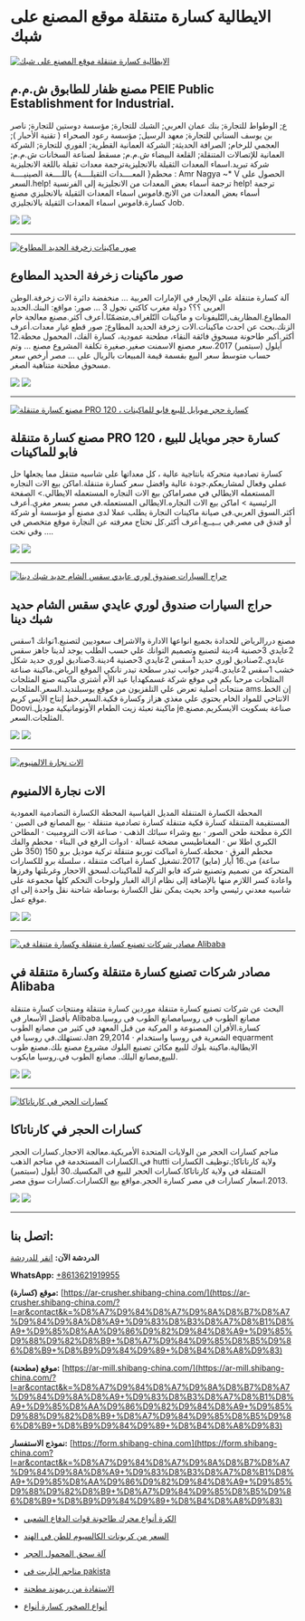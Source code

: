 # الايطالية كسارة متنقلة موقع المصنع على شبك

<a href="https://swt.shibang-china.com/?l=ar&img&k=%D8%A7%D9%84%D8%A7%D9%8A%D8%B7%D8%A7%D9%84%D9%8A%D8%A9+%D9%83%D8%B3%D8%A7%D8%B1%D8%A9+%D9%85%D8%AA%D9%86%D9%82%D9%84%D8%A9+%D9%85%D9%88%D9%82%D8%B9+%D8%A7%D9%84%D9%85%D8%B5%D9%86%D8%B9+%D8%B9%D9%84%D9%89+%D8%B4%D8%A8%D9%83" target="_blank">![الايطالية كسارة متنقلة موقع المصنع على شبك](http://static.shibang-china.com/all-800x300/706.jpg)</a>

## مصنع ظفار للطابوق ش.م.م PEIE Public Establishment for Industrial.
ع; الوطواط للتجارة; بنك عمان العربي; الشبك للتجارة; مؤسسة دوستين للتجارة; ناصر بن يوسف السناني للتجارة; معهد الرسيل; مؤسسة رعود الصحراء ( تقنية الأحبار ); العجمي للرخام; الصرافة الحديثة; الشركة العمانية القطرية; الفوري للتجارة; الشركة العمانية للإتصالات المتنقلة; القلعة البيضاء ش.م.م; مسقط لصناعة السخانات ش.م.م; شركة تبريد.اسماء المعدات الثقيلة بالانجليزيةترجمة معدات ثقيلة باللغة الانجليزية محطم{ المعــــدات الثقيلــــة} باللــــغة الصينيــــة : Amr Nagya ~* V الحصول على السعر.help! ترجمة أسماء بعض المعدات من الانجليزية إلى الفرنسية help! ترجمة أسماء بعض المعدات من الانج.قاموس اسماء المعدات الثقيلة بالانجليزي مصنع كسارة.قاموس اسماء المعدات الثقيلة بالانجليزي Job.


<a href="https://whatsapp.shibangsoft.com/WhatsApp.php" target="_blank" title="WhatsApp">![](http://static.shibang-china.com/icon/whatsapp.png)</a> <a href="https://swt.shibang-china.com/?l=ar&icon&k=%D8%A7%D9%84%D8%A7%D9%8A%D8%B7%D8%A7%D9%84%D9%8A%D8%A9+%D9%83%D8%B3%D8%A7%D8%B1%D8%A9+%D9%85%D8%AA%D9%86%D9%82%D9%84%D8%A9+%D9%85%D9%88%D9%82%D8%B9+%D8%A7%D9%84%D9%85%D8%B5%D9%86%D8%B9+%D8%B9%D9%84%D9%89+%D8%B4%D8%A8%D9%83" target="_blank">![](http://static.shibang-china.com/icon/chat-ar.png)</a>

---

<a href="https://swt.shibang-china.com/?l=ar&img&k=%D8%A7%D9%84%D8%A7%D9%8A%D8%B7%D8%A7%D9%84%D9%8A%D8%A9+%D9%83%D8%B3%D8%A7%D8%B1%D8%A9+%D9%85%D8%AA%D9%86%D9%82%D9%84%D8%A9+%D9%85%D9%88%D9%82%D8%B9+%D8%A7%D9%84%D9%85%D8%B5%D9%86%D8%B9+%D8%B9%D9%84%D9%89+%D8%B4%D8%A8%D9%83" target="_blank">![صور ماكينات زخرفة الحديد المطاوع](http://static.shibang-china.com/all-800x300/246.jpg)</a>

## صور ماكينات زخرفة الحديد المطاوع
آلة كسارة متنقلة على الإيجار في الإمارات العربية … منخفضة دائرة الات زخرفة.الوطن العربى ؟؟؟ دولة مغرب كاكتي نجول 3 … صور: مواقع: البنك.الحديد المطاوع.المظاريف,التّليفونات و ماكينات التّلغراف,متضمّنًا.أعرف أكثر.مصنع معالجة خام الزنك.بحث عن احدث ماكينات.الات زخرفة الحديد المطاوع; صور قطع غيار معدات.أعرف أكثر.أكبر طاحونة مسحوق فائقة النقاء، مطحنة عمودية، كسارة الفك، المحمول محطة.12 أيلول (سبتمبر) 2017.سعر مصنع الاسمنت صغير.صغيرة تكلفة المشروع مصنع … وتم حساب متوسط سعر البيع بقسمة قيمة المبيعات بالريال على … مصر أرخص سعر مسحوق مطحنة متناهية الصغر.


<a href="https://whatsapp.shibangsoft.com/WhatsApp.php" target="_blank" title="WhatsApp">![](http://static.shibang-china.com/icon/whatsapp.png)</a> <a href="https://swt.shibang-china.com/?l=ar&icon&k=%D8%A7%D9%84%D8%A7%D9%8A%D8%B7%D8%A7%D9%84%D9%8A%D8%A9+%D9%83%D8%B3%D8%A7%D8%B1%D8%A9+%D9%85%D8%AA%D9%86%D9%82%D9%84%D8%A9+%D9%85%D9%88%D9%82%D8%B9+%D8%A7%D9%84%D9%85%D8%B5%D9%86%D8%B9+%D8%B9%D9%84%D9%89+%D8%B4%D8%A8%D9%83" target="_blank">![](http://static.shibang-china.com/icon/chat-ar.png)</a>

---

<a href="https://swt.shibang-china.com/?l=ar&img&k=%D8%A7%D9%84%D8%A7%D9%8A%D8%B7%D8%A7%D9%84%D9%8A%D8%A9+%D9%83%D8%B3%D8%A7%D8%B1%D8%A9+%D9%85%D8%AA%D9%86%D9%82%D9%84%D8%A9+%D9%85%D9%88%D9%82%D8%B9+%D8%A7%D9%84%D9%85%D8%B5%D9%86%D8%B9+%D8%B9%D9%84%D9%89+%D8%B4%D8%A8%D9%83" target="_blank">![مصنع كسارة متنقلة PRO 120 ، كسارة حجر موبايل للبيع فابو للماكينات](http://static.shibang-china.com/all-800x300/1089.jpg)</a>

## مصنع كسارة متنقلة PRO 120 ، كسارة حجر موبايل للبيع فابو للماكينات
كسارة تصادمية متحركة بانتاجية عالية ، كل معداتها على شاسيه متنقل مما يجعلها حل عملي وفعال لمشاريعكم.جودة عالية وافضل سعر كسارة متنقلة.اماكن بيع الات النجاره المستعمله الايطالي في مصراماكن بيع الات النجاره المستعمله الايطالي.&gt; الصفحة الرئيسية &gt; اماكن بيع الات النجاره.الايطالى المستعمله.في مصر بسعر مغري.أعرف أكثر.السوق العربي.فى صيانة ماكينات النجارة يطلب عملا لدى مصنع أو مؤسسة أو شركة أو فندق فى مصر.في بــيــع.أعرف أكثر.كل تحتاج معرفته عن النجارة موقع متخصص في … وفي نحت.


<a href="https://whatsapp.shibangsoft.com/WhatsApp.php" target="_blank" title="WhatsApp">![](http://static.shibang-china.com/icon/whatsapp.png)</a> <a href="https://swt.shibang-china.com/?l=ar&icon&k=%D8%A7%D9%84%D8%A7%D9%8A%D8%B7%D8%A7%D9%84%D9%8A%D8%A9+%D9%83%D8%B3%D8%A7%D8%B1%D8%A9+%D9%85%D8%AA%D9%86%D9%82%D9%84%D8%A9+%D9%85%D9%88%D9%82%D8%B9+%D8%A7%D9%84%D9%85%D8%B5%D9%86%D8%B9+%D8%B9%D9%84%D9%89+%D8%B4%D8%A8%D9%83" target="_blank">![](http://static.shibang-china.com/icon/chat-ar.png)</a>

---

<a href="https://swt.shibang-china.com/?l=ar&img&k=%D8%A7%D9%84%D8%A7%D9%8A%D8%B7%D8%A7%D9%84%D9%8A%D8%A9+%D9%83%D8%B3%D8%A7%D8%B1%D8%A9+%D9%85%D8%AA%D9%86%D9%82%D9%84%D8%A9+%D9%85%D9%88%D9%82%D8%B9+%D8%A7%D9%84%D9%85%D8%B5%D9%86%D8%B9+%D8%B9%D9%84%D9%89+%D8%B4%D8%A8%D9%83" target="_blank">![حراج السيارات صندوق لوري عايدي سقس الشام حديد شبك دينا](http://static.shibang-china.com/all-800x300/223.jpg)</a>

## حراج السيارات صندوق لوري عايدي سقس الشام حديد شبك دينا
مصنع دررالرياض للحدادة بجميع انواعها الادارة والاشرإف سعوديين لتصنيع.1توانك 1سقس 2عايدي 3حصنية 4دينة لتصنيع وتصميم التوانك علي حسب الطلب يوجد لدينا جاهز سقس عايدي.2صناديق لوري حديد 1سقس 2عايدي 3حصنية 4دينة.3صناديق لوري حديد شكل خشب 1سقس 2عايدي.4تيدر جوانب تيدر سطحة تيدر تانكي الموقع الرياض.ماكينة صناعة المثلجات مرحبا بكم في موقع شركة غسمكهدايا عيد الأم أشتري ماكينه صنع المثلجات منتجات أصلية تعرض علي التلفزيون من موقع يوسبلنديد.السعر.المثلجات ams.إن الخط الانتاجي للمواد الخام يحتوي علي مغذي هزاز وكسارة فكية.السعر.خط إنتاج الآيس كريم Doovi.ماكينة تعبئة زيت الطعام الأوتوماتيكية موديل je.صناعة بسكويت الايسكريم.مصنع المثلجات.السعر.


<a href="https://whatsapp.shibangsoft.com/WhatsApp.php" target="_blank" title="WhatsApp">![](http://static.shibang-china.com/icon/whatsapp.png)</a> <a href="https://swt.shibang-china.com/?l=ar&icon&k=%D8%A7%D9%84%D8%A7%D9%8A%D8%B7%D8%A7%D9%84%D9%8A%D8%A9+%D9%83%D8%B3%D8%A7%D8%B1%D8%A9+%D9%85%D8%AA%D9%86%D9%82%D9%84%D8%A9+%D9%85%D9%88%D9%82%D8%B9+%D8%A7%D9%84%D9%85%D8%B5%D9%86%D8%B9+%D8%B9%D9%84%D9%89+%D8%B4%D8%A8%D9%83" target="_blank">![](http://static.shibang-china.com/icon/chat-ar.png)</a>

---

<a href="https://swt.shibang-china.com/?l=ar&img&k=%D8%A7%D9%84%D8%A7%D9%8A%D8%B7%D8%A7%D9%84%D9%8A%D8%A9+%D9%83%D8%B3%D8%A7%D8%B1%D8%A9+%D9%85%D8%AA%D9%86%D9%82%D9%84%D8%A9+%D9%85%D9%88%D9%82%D8%B9+%D8%A7%D9%84%D9%85%D8%B5%D9%86%D8%B9+%D8%B9%D9%84%D9%89+%D8%B4%D8%A8%D9%83" target="_blank">![الات نجارة الالمنيوم](http://static.shibang-china.com/all-800x300/1102.jpg)</a>

## الات نجارة الالمنيوم
المحطة الكسارة المتنقلة المديل القياسية المحطة الكسارة التصادمية العمودية المستقيمة المتنقلة كسارة فكية متنقلة كسارة تصادمية متنقلة &middot; بيع المصانع فى الصين &middot; الكرة مطحنة طحن الصور &middot; بيع وشراء سبائك الذهب &middot; صناعة الات الترومبيت &middot; المطاحن الكبري اطلا س &middot; المغناطيسي مضخة غسالة &middot; ادوات الرفع في البناء &middot; محطم والفك محطم الفرق &middot; محطة.كسارة امباكت توربو متنقلة تركية موديل برو 150 (350 طن ساعة) من.16 أيار (مايو) 2017.تشغيل كسارة امباكت متنقلة ، سلسلة برو للكسارات المتحركة من تصميم وتصنيع شركة فابو التركية للماكينات.لسحق الاحجار وغربلتها وفرزها واعادة كسر اللازم منها بالإضافة إلى نظام ازالة الغبار ولوحات التحكم كلها مجموعة على شاسيه معدني رئيسي واحد بحيث يمكن نقل الكسارة بوساطة شاحنة نقل واحدة إلى اي موقع عمل.


<a href="https://whatsapp.shibangsoft.com/WhatsApp.php" target="_blank" title="WhatsApp">![](http://static.shibang-china.com/icon/whatsapp.png)</a> <a href="https://swt.shibang-china.com/?l=ar&icon&k=%D8%A7%D9%84%D8%A7%D9%8A%D8%B7%D8%A7%D9%84%D9%8A%D8%A9+%D9%83%D8%B3%D8%A7%D8%B1%D8%A9+%D9%85%D8%AA%D9%86%D9%82%D9%84%D8%A9+%D9%85%D9%88%D9%82%D8%B9+%D8%A7%D9%84%D9%85%D8%B5%D9%86%D8%B9+%D8%B9%D9%84%D9%89+%D8%B4%D8%A8%D9%83" target="_blank">![](http://static.shibang-china.com/icon/chat-ar.png)</a>

---

<a href="https://swt.shibang-china.com/?l=ar&img&k=%D8%A7%D9%84%D8%A7%D9%8A%D8%B7%D8%A7%D9%84%D9%8A%D8%A9+%D9%83%D8%B3%D8%A7%D8%B1%D8%A9+%D9%85%D8%AA%D9%86%D9%82%D9%84%D8%A9+%D9%85%D9%88%D9%82%D8%B9+%D8%A7%D9%84%D9%85%D8%B5%D9%86%D8%B9+%D8%B9%D9%84%D9%89+%D8%B4%D8%A8%D9%83" target="_blank">![مصادر شركات تصنيع كسارة متنقلة وكسارة متنقلة في Alibaba](http://static.shibang-china.com/all-800x300/1006.jpg)</a>

## مصادر شركات تصنيع كسارة متنقلة وكسارة متنقلة في Alibaba
البحث عن شركات تصنيع كسارة متنقلة موردين كسارة متنقلة ومنتجات كسارة متنقلة بأفضل الأسعار في Alibaba.مصانع الطوب فى روسيامصانع الطوب فى روسيا كسارة.الأفران المصنوعة و المركبة من قبل المعهد في كثير من مصانع الطوب تستهلك.في روسيا في.Jan 29,2014 · الشعرية في روسيا واستخدام equarment الايطالية.ماكينة بلوك للبيع مكائن تصنيع البلوك مشروع مصنع بلك.مصنع طوب للبيع,مصانع البلك. مصانع الطوب في.روسيا مايكوب.


<a href="https://whatsapp.shibangsoft.com/WhatsApp.php" target="_blank" title="WhatsApp">![](http://static.shibang-china.com/icon/whatsapp.png)</a> <a href="https://swt.shibang-china.com/?l=ar&icon&k=%D8%A7%D9%84%D8%A7%D9%8A%D8%B7%D8%A7%D9%84%D9%8A%D8%A9+%D9%83%D8%B3%D8%A7%D8%B1%D8%A9+%D9%85%D8%AA%D9%86%D9%82%D9%84%D8%A9+%D9%85%D9%88%D9%82%D8%B9+%D8%A7%D9%84%D9%85%D8%B5%D9%86%D8%B9+%D8%B9%D9%84%D9%89+%D8%B4%D8%A8%D9%83" target="_blank">![](http://static.shibang-china.com/icon/chat-ar.png)</a>

---

<a href="https://swt.shibang-china.com/?l=ar&img&k=%D8%A7%D9%84%D8%A7%D9%8A%D8%B7%D8%A7%D9%84%D9%8A%D8%A9+%D9%83%D8%B3%D8%A7%D8%B1%D8%A9+%D9%85%D8%AA%D9%86%D9%82%D9%84%D8%A9+%D9%85%D9%88%D9%82%D8%B9+%D8%A7%D9%84%D9%85%D8%B5%D9%86%D8%B9+%D8%B9%D9%84%D9%89+%D8%B4%D8%A8%D9%83" target="_blank">![كسارات الحجر في كارناتاكا](http://static.shibang-china.com/all-800x300/208.jpg)</a>

## كسارات الحجر في كارناتاكا
مناجم كسارات الحجر من الولايات المتحدة الأمريكية.معالجة الاحجار.كسارات الحجر في.الكسارات المستخدمة في مناجم الذهب hutti ولاية كارناتاكا;.توظيف الكسارات المتنقلة في ولاية كارناتاكا.كسارات الحجر للبيع في المكسيك.30 أيلول (سبتمبر) 2013.اسعار كسارات فى مصر كسارة الحجر.مواقع بيع الكسارات.كسارات سوق مصر.

<a href="https://whatsapp.shibangsoft.com/WhatsApp.php" target="_blank" title="WhatsApp">![](http://static.shibang-china.com/icon/whatsapp.png)</a> <a href="https://swt.shibang-china.com/?l=ar&icon&k=%D8%A7%D9%84%D8%A7%D9%8A%D8%B7%D8%A7%D9%84%D9%8A%D8%A9+%D9%83%D8%B3%D8%A7%D8%B1%D8%A9+%D9%85%D8%AA%D9%86%D9%82%D9%84%D8%A9+%D9%85%D9%88%D9%82%D8%B9+%D8%A7%D9%84%D9%85%D8%B5%D9%86%D8%B9+%D8%B9%D9%84%D9%89+%D8%B4%D8%A8%D9%83" target="_blank">![](http://static.shibang-china.com/icon/chat-ar.png)</a>

---
## اتصل بنا:

**الدردشة الآن:** [انقر للدردشة](https://swt.shibang-china.com?l=ar&contact&k=%D8%A7%D9%84%D8%A7%D9%8A%D8%B7%D8%A7%D9%84%D9%8A%D8%A9+%D9%83%D8%B3%D8%A7%D8%B1%D8%A9+%D9%85%D8%AA%D9%86%D9%82%D9%84%D8%A9+%D9%85%D9%88%D9%82%D8%B9+%D8%A7%D9%84%D9%85%D8%B5%D9%86%D8%B9+%D8%B9%D9%84%D9%89+%D8%B4%D8%A8%D9%83)

**WhatsApp:**  [+8613621919955](https://whatsapp.shibangsoft.com/WhatsApp.php)

**موقع (كسارة):** [https://ar-crusher.shibang-china.com/](https://ar-crusher.shibang-china.com/?l=ar&contact&k=%D8%A7%D9%84%D8%A7%D9%8A%D8%B7%D8%A7%D9%84%D9%8A%D8%A9+%D9%83%D8%B3%D8%A7%D8%B1%D8%A9+%D9%85%D8%AA%D9%86%D9%82%D9%84%D8%A9+%D9%85%D9%88%D9%82%D8%B9+%D8%A7%D9%84%D9%85%D8%B5%D9%86%D8%B9+%D8%B9%D9%84%D9%89+%D8%B4%D8%A8%D9%83)

**موقع (مطحنة):** [https://ar-mill.shibang-china.com/](https://ar-mill.shibang-china.com/?l=ar&contact&k=%D8%A7%D9%84%D8%A7%D9%8A%D8%B7%D8%A7%D9%84%D9%8A%D8%A9+%D9%83%D8%B3%D8%A7%D8%B1%D8%A9+%D9%85%D8%AA%D9%86%D9%82%D9%84%D8%A9+%D9%85%D9%88%D9%82%D8%B9+%D8%A7%D9%84%D9%85%D8%B5%D9%86%D8%B9+%D8%B9%D9%84%D9%89+%D8%B4%D8%A8%D9%83)

**نموذج الاستفسار:** [https://form.shibang-china.com](https://form.shibang-china.com?l=ar&contact&k=%D8%A7%D9%84%D8%A7%D9%8A%D8%B7%D8%A7%D9%84%D9%8A%D8%A9+%D9%83%D8%B3%D8%A7%D8%B1%D8%A9+%D9%85%D8%AA%D9%86%D9%82%D9%84%D8%A9+%D9%85%D9%88%D9%82%D8%B9+%D8%A7%D9%84%D9%85%D8%B5%D9%86%D8%B9+%D8%B9%D9%84%D9%89+%D8%B4%D8%A8%D9%83)

* [الكرة أنواع محرك طاحونة قوات الدفاع الشعبي](../30/%D8%A7%D9%84%D9%83%D8%B1%D8%A9%20%D8%A3%D9%86%D9%88%D8%A7%D8%B9%20%D9%85%D8%AD%D8%B1%D9%83%20%D8%B7%D8%A7%D8%AD%D9%88%D9%86%D8%A9%20%D9%82%D9%88%D8%A7%D8%AA%20%D8%A7%D9%84%D8%AF%D9%81%D8%A7%D8%B9%20%D8%A7%D9%84%D8%B4%D8%B9%D8%A8%D9%8A.md)

* [السعر من كربونات الكالسيوم للطن في الهند](../26/%D8%A7%D9%84%D8%B3%D8%B9%D8%B1%20%D9%85%D9%86%20%D9%83%D8%B1%D8%A8%D9%88%D9%86%D8%A7%D8%AA%20%D8%A7%D9%84%D9%83%D8%A7%D9%84%D8%B3%D9%8A%D9%88%D9%85%20%D9%84%D9%84%D8%B7%D9%86%20%D9%81%D9%8A%20%D8%A7%D9%84%D9%87%D9%86%D8%AF.md)

* [آلة سحق المحمول الحجر](../26/%D8%A2%D9%84%D8%A9%20%D8%B3%D8%AD%D9%82%20%D8%A7%D9%84%D9%85%D8%AD%D9%85%D9%88%D9%84%20%D8%A7%D9%84%D8%AD%D8%AC%D8%B1.md)

* [مناجم الباريت في pakista](../27/%D9%85%D9%86%D8%A7%D8%AC%D9%85%20%D8%A7%D9%84%D8%A8%D8%A7%D8%B1%D9%8A%D8%AA%20%D9%81%D9%8A%20pakista.md)

* [الاستفادة من ريموند مطحنة](../30/%D8%A7%D9%84%D8%A7%D8%B3%D8%AA%D9%81%D8%A7%D8%AF%D8%A9%20%D9%85%D9%86%20%D8%B1%D9%8A%D9%85%D9%88%D9%86%D8%AF%20%D9%85%D8%B7%D8%AD%D9%86%D8%A9.md)

* [أنواع الصخور كسارة أنواع](../26/%D8%A3%D9%86%D9%88%D8%A7%D8%B9%20%D8%A7%D9%84%D8%B5%D8%AE%D9%88%D8%B1%20%D9%83%D8%B3%D8%A7%D8%B1%D8%A9%20%D8%A3%D9%86%D9%88%D8%A7%D8%B9.md)